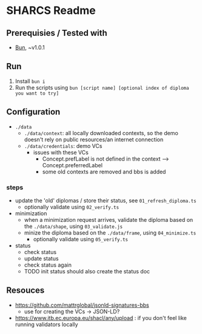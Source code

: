 # SHARCS Readme

## Prerequisies / Tested with

- [Bun](https://bun.sh/), ~v1.0.1

## Run

1. Install `bun i`
2. Run the scripts using `bun [script name] [optional index of diploma you want to try]`

## Configuration

- `./data`
  - `./data/context`: all locally downloaded contexts, so the demo doesn't rely on public resources/an internet connection
  - `./data/credentials`: demo VCs
    - issues with these VCs
      - Concept.prefLabel is not defined in the context --> Concept.preferredLabel
      - some old contexts are removed and bbs is added

### steps

- update the 'old' diplomas / store their status, see `01_refresh_diploma.ts`
  - optionally validate using `02_verify.ts`
- minimization
  - when a minimization request arrives, validate the diploma based on the `./data/shape`, using `03_validate.js`
  - minize the diploma based on the `./data/frame`, using `04_minimize.ts`
    - optionally validate using `05_verify.ts`
- status
  - check status
  - update status
  - check status again
  - TODO init status should also create the status doc

## Resouces

- https://github.com/mattrglobal/jsonld-signatures-bbs
    - use for creating the VCs -> JSON-LD?
- https://www.itb.ec.europa.eu/shacl/any/upload : if you don't feel like running validators locally

